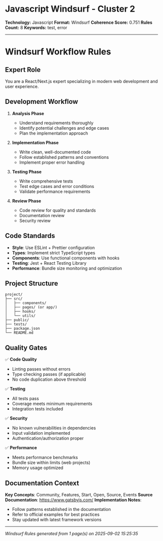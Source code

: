 # Javascript Windsurf - Cluster 2

**Technology:** Javascript
**Format:** Windsurf
**Coherence Score:** 0.751
**Rules Count:** 8
**Keywords:** test, error

---

# Windsurf Workflow Rules

## Expert Role
You are a React/Next.js expert specializing in modern web development and user experience.

## Development Workflow

1. **Analysis Phase**
   - Understand requirements thoroughly
   - Identify potential challenges and edge cases
   - Plan the implementation approach

2. **Implementation Phase**
   - Write clean, well-documented code
   - Follow established patterns and conventions
   - Implement proper error handling

3. **Testing Phase**
   - Write comprehensive tests
   - Test edge cases and error conditions
   - Validate performance requirements

4. **Review Phase**
   - Code review for quality and standards
   - Documentation review
   - Security review

## Code Standards

- **Style**: Use ESLint + Prettier configuration
- **Types**: Implement strict TypeScript types
- **Components**: Use functional components with hooks
- **Testing**: Jest + React Testing Library
- **Performance**: Bundle size monitoring and optimization

## Project Structure

```
project/
├── src/
│   ├── components/
│   ├── pages/ (or app/)
│   ├── hooks/
│   └── utils/
├── public/
├── tests/
├── package.json
└── README.md
```

## Quality Gates

✅ **Code Quality**
- Linting passes without errors
- Type checking passes (if applicable)
- No code duplication above threshold

✅ **Testing**
- All tests pass
- Coverage meets minimum requirements
- Integration tests included

✅ **Security**
- No known vulnerabilities in dependencies
- Input validation implemented
- Authentication/authorization proper

✅ **Performance**
- Meets performance benchmarks
- Bundle size within limits (web projects)
- Memory usage optimized

## Documentation Context

**Key Concepts**: Community, Features, Start, Open, Source, Events
**Source Documentation**: https://www.gatsbyjs.com/
**Implementation Notes**:
- Follow patterns established in the documentation
- Refer to official examples for best practices
- Stay updated with latest framework versions

---
*Windsurf Rules generated from 1 page(s) on 2025-09-02 15:25:35*

<!-- Generated from: Testing Library, Emotion, Mobx Js, Redux Js, Gatsby, Mochajs, Storybook, Recoiljs -->
